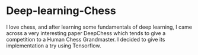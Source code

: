 # Deep-learning-Chess
I love chess, and after learning some fundamentals of deep learning, I came across a very interesting paper DeepChess which tends to give a competition to a Human Chess Grandmaster. I decided to give its implementation a try using Tensorflow.
